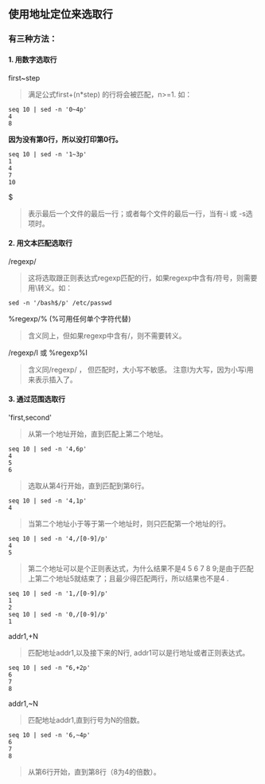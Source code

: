 ## 使用地址定位来选取行  
### 有三种方法：
#### 1. 用数字选取行    
first~step
> 满足公式first+(n*step) 的行将会被匹配，n>=1. 如：
```
seq 10 | sed -n '0~4p'
4
8
```
**因为没有第0行，所以没打印第0行。**
```
seq 10 | sed -n '1~3p'
1
4
7
10
```
$ 
> 表示最后一个文件的最后一行；或者每个文件的最后一行，当有-i 或 -s选项时。  
#### 2. 用文本匹配选取行
/regexp/
> 这将选取跟正则表达式regexp匹配的行，如果regexp中含有/符号，则需要用\转义。如：
```
sed -n '/bash$/p' /etc/passwd
```
\%regexp/%  (%可用任何单个字符代替)
> 含义同上，但如果regexp中含有/，则不需要转义。

/regexp/I 或 \%regexp%I
> 含义同/regexp/ ， 但匹配时，大小写不敏感。
> 注意I为大写，因为小写i用来表示插入了。
#### 3. 通过范围选取行
'first,second'
> 从第一个地址开始，直到匹配上第二个地址。
```
seq 10 | sed -n '4,6p'
4
5
6
```
> 选取从第4行开始，直到匹配到第6行。
```
seq 10 | sed -n '4,1p'
4
```
> 当第二个地址小于等于第一个地址时，则只匹配第一个地址的行。
```
seq 10 | sed -n '4,/[0-9]/p'
4
5
```
> 第二个地址可以是个正则表达式，为什么结果不是4 5 6 7 8 9;是由于匹配上第二个地址5就结束了；且最少得匹配两行，所以结果也不是4 .
``` 
seq 10 | sed -n '1,/[0-9]/p'
1
2
seq 10 | sed -n '0,/[0-9]/p'
1
```

addr1,+N
> 匹配地址addr1,以及接下来的N行, addr1可以是行地址或者正则表达式。
```
seq 10 | sed -n "6,+2p'
6
7
8
```
addr1,~N
> 匹配地址addr1,直到行号为N的倍数。
```
seq 10 | sed -n '6,~4p'
6
7
8
```
> 从第6行开始，直到第8行（8为4的倍数）。
